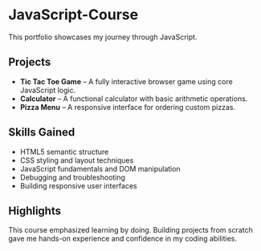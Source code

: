 # JavaScript-Course
This portfolio showcases my journey through JavaScript.

## Projects

- **Tic Tac Toe Game** – A fully interactive browser game using core JavaScript logic.
- **Calculator** – A functional calculator with basic arithmetic operations.
- **Pizza Menu** – A responsive interface for ordering custom pizzas.

## Skills Gained

- HTML5 semantic structure
- CSS styling and layout techniques
- JavaScript fundamentals and DOM manipulation
- Debugging and troubleshooting
- Building responsive user interfaces

## Highlights

This course emphasized learning by doing. Building projects from scratch gave me hands-on experience and confidence in my coding abilities.
